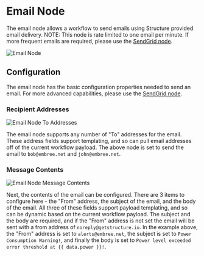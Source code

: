 # Email Node

The email node allows a workflow to send emails using Structure provided email delivery.  NOTE: This node is rate limited to one email per minute.  If more frequent emails are required, please use the [SendGrid node](/workflows/outputs/sendgrid/).

![Email Node](/images/workflows/outputs/email-node.png "Email Node")

## Configuration

The email node has the basic configuration properties needed to send an email.  For more advanced capabilities, please use the [SendGrid node](/workflows/outputs/sendgrid/).

### Recipient Addresses

![Email Node To Addresses](/images/workflows/outputs/email-node-to-addresses.png "Email Node To Addresses")

The email node supports any number of "To" addresses for the email. These address fields support templating, and so can pull email addresses off of the current workflow payload.  The above node is set to send the email to `bob@embree.net` and `john@embree.net`.

### Message Contents

![Email Node Message Contents](/images/workflows/outputs/email-node-message-contents.png "Email Node Message Contents")

Next, the contents of the email can be configured.  There are 3 items to configure here - the "From" address, the subject of the email, and the body of the email.  All three of these fields support payload templating, and so can be dynamic based on the current workflow payload.  The subject and the body are required, and if the "From" address is not set the email will be sent with a from address of `noreply@getstructure.io`.  In the example above, the "From" address is set to `alerts@embree.net`, the subject is set to `Power Consumption Warning!`, and finally the body is set to `Power level exceeded error threshold at {{ data.power }}!`.
